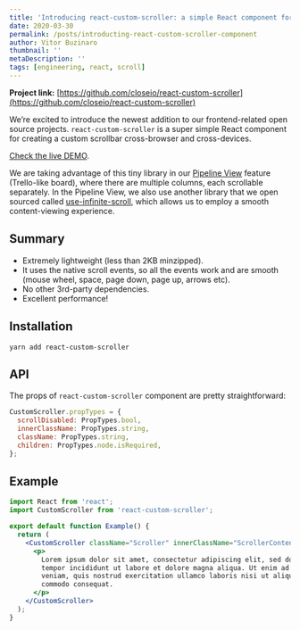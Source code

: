 ```yaml
---
title: 'Introducing react-custom-scroller: a simple React component for creating custom scrollbars'
date: 2020-03-30
permalink: /posts/introducting-react-custom-scroller-component
author: Vitor Buzinaro
thumbnail: ''
metaDescription: ''
tags: [engineering, react, scroll]
---
```


**Project link:** [https://github.com/closeio/react-custom-scroller](https://github.com/closeio/react-custom-scroller)

We’re excited to introduce the newest addition to our frontend-related open source projects. `react-custom-scroller` is a super simple React component for creating a custom scrollbar cross-browser and cross-devices.

[Check the live DEMO](https://closeio.github.io/react-custom-scroller/).

We are taking advantage of this tiny library in our [Pipeline View](https://close.com/pipeline/) feature (Trello-like board), where there are multiple columns, each scrollable separately. In the Pipeline View, we also use another library that we open sourced called [use-infinite-scroll](https://github.com/closeio/use-infinite-scroll), which allows us to employ a smooth content-viewing experience.

## Summary

- Extremely lightweight (less than 2KB minzipped).
- It uses the native scroll events, so all the events work and are smooth (mouse wheel, space, page down, page up, arrows etc).
- No other 3rd-party dependencies.
- Excellent performance!

## Installation

    yarn add react-custom-scroller

## API

The props of `react-custom-scroller` component are pretty straightforward:

```js
CustomScroller.propTypes = {
  scrollDisabled: PropTypes.bool,
  innerClassName: PropTypes.string,
  className: PropTypes.string,
  children: PropTypes.node.isRequired,
};
```

## Example

```jsx
import React from 'react';
import CustomScroller from 'react-custom-scroller';

export default function Example() {
  return (
    <CustomScroller className="Scroller" innerClassName="ScrollerContent">
      <p>
        Lorem ipsum dolor sit amet, consectetur adipiscing elit, sed do eiusmod
        tempor incididunt ut labore et dolore magna aliqua. Ut enim ad minim
        veniam, quis nostrud exercitation ullamco laboris nisi ut aliquip ex ea
        commodo consequat.
      </p>
    </CustomScroller>
  );
}
```
